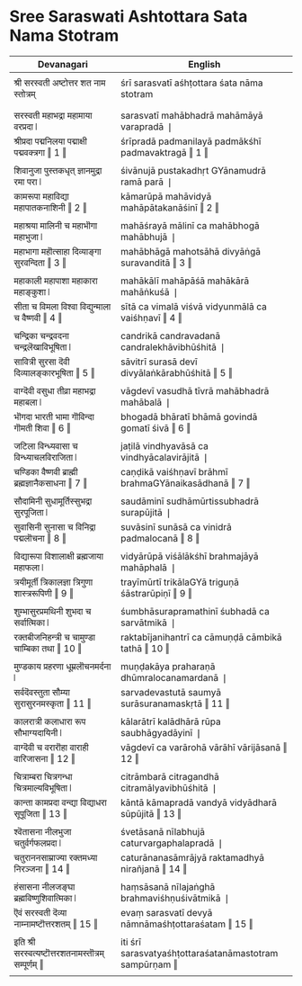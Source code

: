# Sree Saraswati Ashtottara Sata Nama Stotram

| Devanagari | English |
| ------ | ------ |
|  |  |
| श्री सरस्वती अष्टोत्तर शत नाम स्तोत्रम्   | śrī sarasvatī aśhṭottara śata nāma stotram   |
|  |  |
|  |  |
| सरस्वती महाभद्रा महामाया वरप्रदा ❘   | sarasvatī mahābhadrā mahāmāyā varapradā ❘   |
| श्रीप्रदा पद्मनिलया पद्माक्षी पद्मवक्त्रगा ‖ 1 ‖   | śrīpradā padmanilayā padmākśhī padmavaktragā ‖ 1 ‖   |
|  |  |
| शिवानुजा पुस्तकधृत् ज्ञानमुद्रा रमा परा ❘   | śivānujā pustakadhṛt GYānamudrā ramā parā ❘   |
| कामरूपा महाविद्या महापातकनाशिनी ‖ 2 ‖   | kāmarūpā mahāvidyā mahāpātakanāśinī ‖ 2 ‖   |
|  |  |
| महाश्रया मालिनी च महाभॊगा महाभुजा ❘   | mahāśrayā mālinī ca mahābhogā mahābhujā ❘   |
| महाभागा महॊत्साहा दिव्याङ्गा सुरवन्दिता ‖ 3 ‖   | mahābhāgā mahotsāhā divyāṅgā suravanditā ‖ 3 ‖   |
|  |  |
| महाकाली महापाशा महाकारा महाङ्कुशा ❘   | mahākālī mahāpāśā mahākārā mahāṅkuśā ❘   |
| सीता च विमला विश्वा विद्युन्माला च वैष्णवी ‖ 4 ‖   | sītā ca vimalā viśvā vidyunmālā ca vaiśhṇavī ‖ 4 ‖   |
|  |  |
| चन्द्रिका चन्द्रवदना चन्द्रलॆखाविभूषिता ❘   | candrikā candravadanā candralekhāvibhūśhitā ❘   |
| सावित्री सुरसा दॆवी दिव्यालङ्कारभूषिता ‖ 5 ‖   | sāvitrī surasā devī divyālaṅkārabhūśhitā ‖ 5 ‖   |
|  |  |
| वाग्दॆवी वसुधा तीव्रा महाभद्रा महाबला ❘   | vāgdevī vasudhā tīvrā mahābhadrā mahābalā ❘   |
| भॊगदा भारती भामा गॊविन्दा गॊमती शिवा ‖ 6 ‖   | bhogadā bhāratī bhāmā govindā gomatī śivā ‖ 6 ‖   |
|  |  |
| जटिला विन्ध्यवासा च विन्ध्याचलविराजिता ❘   | jaṭilā vindhyavāsā ca vindhyācalavirājitā ❘   |
| चण्डिका वैष्णवी ब्राह्मी ब्रह्मज्ञानैकसाधना ‖ 7 ‖   | caṇḍikā vaiśhṇavī brāhmī brahmaGYānaikasādhanā ‖ 7 ‖   |
|  |  |
| सौदामिनी सुधामूर्तिस्सुभद्रा सुरपूजिता ❘   | saudāminī sudhāmūrtissubhadrā surapūjitā ❘   |
| सुवासिनी सुनासा च विनिद्रा पद्मलॊचना ‖ 8 ‖   | suvāsinī sunāsā ca vinidrā padmalocanā ‖ 8 ‖   |
|  |  |
| विद्यारूपा विशालाक्षी ब्रह्मजाया महाफला ❘   | vidyārūpā viśālākśhī brahmajāyā mahāphalā ❘   |
| त्रयीमूर्ती त्रिकालज्ञा त्रिगुणा शास्त्ररूपिणी ‖ 9 ‖   | trayīmūrtī trikālaGYā triguṇā śāstrarūpiṇī ‖ 9 ‖   |
|  |  |
| शुम्भासुरप्रमथिनी शुभदा च सर्वात्मिका ❘   | śumbhāsurapramathinī śubhadā ca sarvātmikā ❘   |
| रक्तबीजनिहन्त्री च चामुण्डा चाम्बिका तथा ‖ 10 ‖   | raktabījanihantrī ca cāmuṇḍā cāmbikā tathā ‖ 10 ‖   |
|  |  |
| मुण्डकाय प्रहरणा धूम्रलॊचनमर्दना ❘   | muṇḍakāya praharaṇā dhūmralocanamardanā ❘   |
| सर्वदॆवस्तुता सौम्या सुरासुरनमस्कृता ‖ 11 ‖   | sarvadevastutā saumyā surāsuranamaskṛtā ‖ 11 ‖   |
|  |  |
| कालरात्री कलाधारा रूप सौभाग्यदायिनी ❘   | kālarātrī kalādhārā rūpa saubhāgyadāyinī ❘   |
| वाग्दॆवी च वरारॊहा वाराही वारिजासना ‖ 12 ‖   | vāgdevī ca varārohā vārāhī vārijāsanā ‖ 12 ‖   |
|  |  |
| चित्राम्बरा चित्रगन्धा चित्रमाल्यविभूषिता ❘   | citrāmbarā citragandhā citramālyavibhūśhitā ❘   |
| कान्ता कामप्रदा वन्द्या विद्याधरा सूपूजिता ‖ 13 ‖   | kāntā kāmapradā vandyā vidyādharā sūpūjitā ‖ 13 ‖   |
|  |  |
| श्वॆतासना नीलभुजा चतुर्वर्गफलप्रदा ❘   | śvetāsanā nīlabhujā caturvargaphalapradā ❘   |
| चतुराननसाम्राज्या रक्तमध्या निरञ्जना ‖ 14 ‖   | caturānanasāmrājyā raktamadhyā nirañjanā ‖ 14 ‖   |
|  |  |
| हंसासना नीलजङ्घा ब्रह्मविष्णुशिवात्मिका ❘   | haṃsāsanā nīlajaṅghā brahmaviśhṇuśivātmikā ❘   |
| ऎवं सरस्वती दॆव्या नाम्नामष्टॊत्तरशतम् ‖ 15 ‖   | evaṃ sarasvatī devyā nāmnāmaśhṭottaraśatam ‖ 15 ‖   |
|  |  |
| इति श्री सरस्वत्यष्टॊत्तरशतनामस्तॊत्रम् सम्पूर्णम् ‖   | iti śrī sarasvatyaśhṭottaraśatanāmastotram sampūrṇam ‖   |
|  |  |
